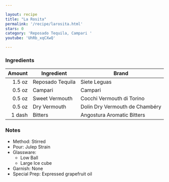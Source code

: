 ```yaml
---

layout: recipe
title: "La Rosita"
permalink: '/recipe/larosita.html'
stars: 0
category: 'Reposado Tequila, Campari '
youtube: 'UhRb_xqCXwQ'

---
```


### Ingredients

| Amount  | Ingredient               | Brand                              |
| -----: | ---------------- | ------------------------------ |
| 1.5 oz | Reposado Tequila | Siete Leguas                   |
| 0.5 oz | Campari          | Campari                        |
| 0.5 oz | Sweet Vermouth   | Cocchi Vermouth di Torino      |
| 0.5 oz | Dry Vermouth     | Dolin Dry Vermouth de Chambéry |
| 1 dash | Bitters          | Angostura Aromatic Bitters     |

### Notes

- Method: Stirred
- Pour: Julep Strain
- Glassware: 
    - Low Ball
    - Large Ice cube
- Garnish: None
- Special Prep: Expressed grapefruit oil

